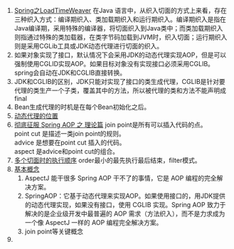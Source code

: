 1. [Spring之LoadTimeWeaver](https://sexycoding.iteye.com/blog/1062372) 
在Java 语言中，从织入切面的方式上来看，存在三种织入方式：编译期织入、类加载期织入和运行期织入。编译期织入是指在Java编译期，采用特殊的编译器，将切面织入到Java类中；而类加载期织入则指通过特殊的类加载器，在类字节码加载到JVM时，织入切面；运行期织入则是采用CGLib工具或JDK动态代理进行切面的织入。 
1. 如果对象实现了接口，默认情况下会采用JDK的动态代理实现AOP，但是可以强制使用CGLID实现AOP。如果目标对象没有实现接口必须采用CGLIB。spring会自动在JDK和CGLIB直接转换。      
1. JDK和CGLIB的区别，JDK只能对实现了接口的类生成代理，CGLIB是针对要代理的类生产一个子类，覆盖其中的方法，所以被代理的类和方法不能声明成final
1. Bean生成代理的时机是在每个Bean初始化之后。
2. [动态代理的位置](https://github.com/lwwjxz/Blogs/blob/master/image/WX20181216-174906%402x.png)
3. [彻底征服 Spring AOP 之 理论篇](https://segmentfault.com/a/1190000007469968)
    join point是所有可以插入代码的点。    
    point cut 是描述一类join point的规则。    
    advice 是想要在point cut 插入的代码。      
    aspect 是advice和point cut的组合。   
1. [多个切面时的执行顺序](https://blog.csdn.net/qqXHwwqwq/article/details/51678595)  order最小的最先执行最后结束，filter模式。   
2. [基本概念](https://www.cnblogs.com/xxkj/p/14094203.html)    
   1. AspectJ 能干很多 Spring AOP 干不了的事情，它是 AOP 编程的完全解决方案。   
   2. SpringAOP：它基于动态代理来实现AOP。如果使用接口的，用JDK提供的动态代理实现，如果没有接口，使用 CGLIB 实现。Spring AOP 致力于解决的是企业级开发中最普遍的 AOP 需求（方法织入），而不是力求成为一个像 AspectJ 一样的 AOP 编程完全解决方案。      
   3. join point等关键概念   
3. 
